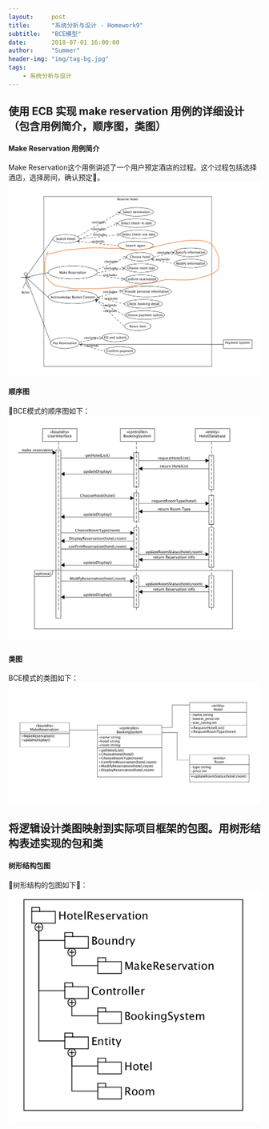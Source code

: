 ```yaml
---
layout:     post
title:      "系统分析与设计 - Homework9"
subtitle:   "BCE模型"
date:       2018-07-01 16:00:00
author:     "Summer"
header-img: "img/tag-bg.jpg"
tags:
    - 系统分析与设计
---
```

## 使用 ECB 实现 make reservation 用例的详细设计（包含用例简介，顺序图，类图）

#### Make Reservation 用例简介
Make Reservation这个用例讲述了一个用户预定酒店的过程。这个过程包括选择酒店，选择房间，确认预定。
![personal_usecase](/assets/personal_usecase.png)

#### 顺序图
BCE模式的顺序图如下：
![personal_sequence](/assets/personal_sequence.png)

#### 类图
BCE模式的类图如下：
![personal_class](/assets/personal_class.png)

## 将逻辑设计类图映射到实际项目框架的包图。用树形结构表述实现的包和类

#### 树形结构包图
树形结构的包图如下：
![personal_pakage](/assets/personal_pakage.png)